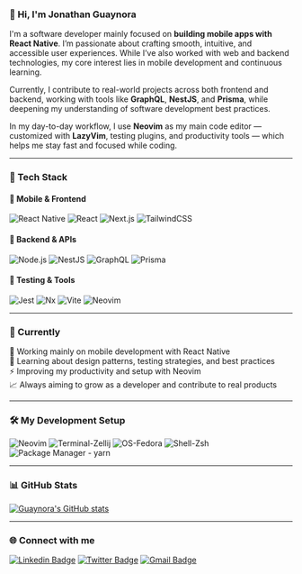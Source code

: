 ### 👋 Hi, I'm Jonathan Guaynora

I'm a software developer mainly focused on **building mobile apps with React Native**. I’m passionate about crafting smooth, intuitive, and accessible user experiences. While I’ve also worked with web and backend technologies, my core interest lies in mobile development and continuous learning.

Currently, I contribute to real-world projects across both frontend and backend, working with tools like **GraphQL**, **NestJS**, and **Prisma**, while deepening my understanding of software development best practices.

In my day-to-day workflow, I use **Neovim** as my main code editor — customized with **LazyVim**, testing plugins, and productivity tools — which helps me stay fast and focused while coding.

---

### 🧰 Tech Stack

#### 📱 Mobile & Frontend
![React Native](https://img.shields.io/badge/-React_Native-61DAFB?style=flat&logo=react&logoColor=white)
![React](https://img.shields.io/badge/-React-20232A?style=flat&logo=react&logoColor=61DAFB)
![Next.js](https://img.shields.io/badge/-Next.js-000000?style=flat&logo=next.js)
![TailwindCSS](https://img.shields.io/badge/-TailwindCSS-38B2AC?style=flat&logo=tailwind-css&logoColor=white)

#### 🔧 Backend & APIs
![Node.js](https://img.shields.io/badge/-Node.js-339933?style=flat&logo=node.js&logoColor=white)
![NestJS](https://img.shields.io/badge/-NestJS-E0234E?style=flat&logo=nestjs&logoColor=white)
![GraphQL](https://img.shields.io/badge/-GraphQL-E10098?style=flat&logo=graphql&logoColor=white)
![Prisma](https://img.shields.io/badge/-Prisma-2D3748?style=flat&logo=prisma&logoColor=white)

#### 🧪 Testing & Tools
![Jest](https://img.shields.io/badge/-Jest-C21325?style=flat&logo=jest&logoColor=white)
![Nx](https://img.shields.io/badge/-Nx-143055?style=flat&logo=nx&logoColor=white)
![Vite](https://img.shields.io/badge/-Vite-646CFF?style=flat&logo=vite&logoColor=white)
![Neovim](https://img.shields.io/badge/-Neovim-57A143?style=flat&logo=neovim&logoColor=white)

---

### 🚀 Currently

📱 Working mainly on mobile development with React Native  
🧠 Learning about design patterns, testing strategies, and best practices  
⚡ Improving my productivity and setup with Neovim  
📈 Always aiming to grow as a developer and contribute to real products  

---

### 🛠️ My Development Setup

![Neovim](https://img.shields.io/badge/Editor-Neovim-57A143?style=for-the-badge&logo=neovim&logoColor=white)
![Terminal-Zellij](https://img.shields.io/badge/Terminal-Zellij-333?style=for-the-badge)
![OS-Fedora](https://img.shields.io/badge/OS-Fedora-294172?style=for-the-badge&logo=fedora&logoColor=white)
![Shell-Zsh](https://img.shields.io/badge/Shell-Zsh-888?style=for-the-badge&logo=gnu-bash)
![Package Manager - yarn](https://img.shields.io/badge/Package_Manager-Yarn-2C8EBB?style=for-the-badge&logo=yarn&logoColor=white)

---

### 📊 GitHub Stats
[![Guaynora's GitHub stats](https://github-readme-stats.vercel.app/api?username=guaynora&theme=radical&show_icons=true)](https://github.com/anuraghazra/github-readme-stats)

---

### 🌐 Connect with me

[![Linkedin Badge](https://img.shields.io/badge/-Jonathan_Guaynora-blue?style=flat&logo=Linkedin&logoColor=white&link=https://www.linkedin.com/in/jonathan-guaynora/)](https://www.linkedin.com/in/jonathan-guaynora/)
[![Twitter Badge](https://img.shields.io/badge/-@joneditore-1ca0f1?style=flat&labelColor=1ca0f1&logo=twitter&logoColor=white&link=https://twitter.com/joneditore)](https://twitter.com/joneditore)
[![Gmail Badge](https://img.shields.io/badge/-guaynorajon-c14438?style=flat&logo=Gmail&logoColor=white&link=mailto:guaynorajon@gmail.com)](mailto:guaynorajon@gmail.com)

